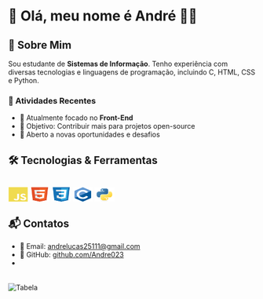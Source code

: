 # 👋 Olá, meu nome é André 👨‍💻

## 🚀 Sobre Mim

Sou estudante de **Sistemas de Informação**. Tenho experiência com diversas tecnologias e linguagens de programação, incluindo C, HTML, CSS e Python.

### 🔭 Atividades Recentes

- 🌱 Atualmente focado no **Front-End**
- 🎯 Objetivo: Contribuir mais para projetos open-source
- 💼 Aberto a novas oportunidades e desafios

## 🛠️ Tecnologias & Ferramentas

<div style="display: inline_block"><br>
  <img align="center" alt="Js" height="30" width="40" src="https://raw.githubusercontent.com/devicons/devicon/master/icons/javascript/javascript-plain.svg">
  <img align="center" alt="HTML" height="30" width="40" src="https://raw.githubusercontent.com/devicons/devicon/master/icons/html5/html5-original.svg">
  <img align="center" alt="CSS" height="30" width="40" src="https://raw.githubusercontent.com/devicons/devicon/master/icons/css3/css3-original.svg">
  <img align="center" alt="Python" height="30" width="40" src="https://raw.githubusercontent.com/devicons/devicon/master/icons/c/c-original.svg">
  <img align="center" alt="C" height="30" width="40" src="https://raw.githubusercontent.com/devicons/devicon/master/icons/python/python-original.svg">
</div>


## 📬 Contatos
- 📧 Email: [andrelucas25111@gmail.com](mailto:andrelucas25111@gmail.com)
- 🌟 GitHub: [github.com/Andre023](https://github.com/Andre023)
- 
<div style="display: inline_block"><br>
  <img align="center" alt="Tabela" height="30" width="40" src="[https://raw.githubusercontent.com/devicons/devicon/master/icons/javascript/javascript-plain.svg](https://github-readme-stats.vercel.app/api/top-langs/?username=anuraghazra&layout=donut)](https://github.com/anuraghazra/github-readme-stats)">
</div>

